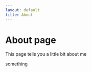 ```yaml
---
layout: default
title: About 
---
```

# About page

This page tells you a little bit about me 

something
